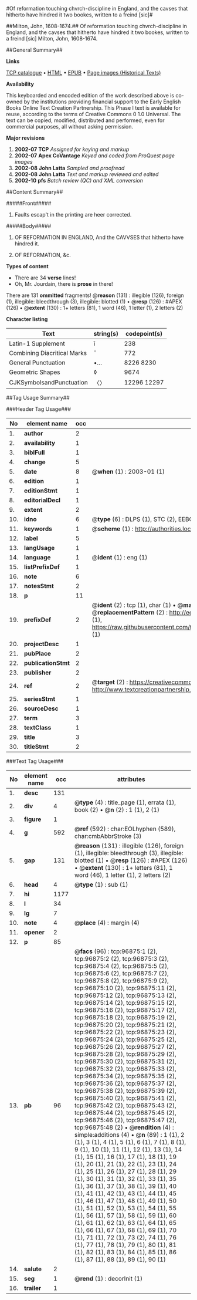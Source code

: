 #Of reformation touching chvrch-discipline in England, and the cavses that hitherto have hindred it two bookes, written to a freind [sic]#

##Milton, John, 1608-1674.##
Of reformation touching chvrch-discipline in England, and the cavses that hitherto have hindred it two bookes, written to a freind [sic]
Milton, John, 1608-1674.

##General Summary##

**Links**

[TCP catalogue](http://www.ota.ox.ac.uk/tcp/)  • 
[HTML](http://tei.it.ox.ac.uk/tcp/Texts-HTML/free/A50/A50916.html)  • 
[EPUB](http://tei.it.ox.ac.uk/tcp/Texts-EPUB/free/A50/A50916.epub) • 
[Page images (Historical Texts)](https://data.historicaltexts.jisc.ac.uk/view?pubId=eebo-13042383e&pageId=eebo-13042383e-96875-1)

**Availability**

This keyboarded and encoded edition of the
	       work described above is co-owned by the institutions
	       providing financial support to the Early English Books
	       Online Text Creation Partnership. This Phase I text is
	       available for reuse, according to the terms of Creative
	       Commons 0 1.0 Universal. The text can be copied,
	       modified, distributed and performed, even for
	       commercial purposes, all without asking permission.

**Major revisions**

1. __2002-07__ __TCP__ *Assigned for keying and markup*
1. __2002-07__ __Apex CoVantage__ *Keyed and coded from ProQuest page images*
1. __2002-08__ __John Latta__ *Sampled and proofread*
1. __2002-08__ __John Latta__ *Text and markup reviewed and edited*
1. __2002-10__ __pfs__ *Batch review (QC) and XML conversion*

##Content Summary##

#####Front#####

1. Faults escap't in the printing are heer corrected.

#####Body#####

1. OF REFORMATION IN ENGLAND, And the CAVVSES that hitherto have hindred it.

1. OF REFORMATION, &c.

**Types of content**

  * There are 34 **verse** lines!
  * Oh, Mr. Jourdain, there is **prose** in there!

There are 131 **ommitted** fragments! 
 @__reason__ (131) : illegible (126), foreign (1), illegible: bleedthrough (3), illegible: blotted (1)  •  @__resp__ (126) : #APEX (126)  •  @__extent__ (130) : 1+ letters (81), 1 word (46), 1 letter (1), 2 letters (2)

**Character listing**


|Text|string(s)|codepoint(s)|
|---|---|---|
|Latin-1 Supplement|î|238|
|Combining             Diacritical Marks|̄|772|
|General Punctuation|•…|8226 8230|
|Geometric Shapes|◊|9674|
|CJKSymbolsandPunctuation|〈〉|12296 12297|

##Tag Usage Summary##

###Header Tag Usage###

|No|element name|occ|attributes|
|---|---|---|---|
|1.|__author__|2||
|2.|__availability__|1||
|3.|__biblFull__|1||
|4.|__change__|5||
|5.|__date__|8| @__when__ (1) : 2003-01 (1)|
|6.|__edition__|1||
|7.|__editionStmt__|1||
|8.|__editorialDecl__|1||
|9.|__extent__|2||
|10.|__idno__|6| @__type__ (6) : DLPS (1), STC (2), EEBO-CITATION (1), OCLC (1), VID (1)|
|11.|__keywords__|1| @__scheme__ (1) : http://authorities.loc.gov/ (1)|
|12.|__label__|5||
|13.|__langUsage__|1||
|14.|__language__|1| @__ident__ (1) : eng (1)|
|15.|__listPrefixDef__|1||
|16.|__note__|6||
|17.|__notesStmt__|2||
|18.|__p__|11||
|19.|__prefixDef__|2| @__ident__ (2) : tcp (1), char (1)  •  @__matchPattern__ (2) : ([0-9\-]+):([0-9IVX]+) (1), (.+) (1)  •  @__replacementPattern__ (2) : http://eebo.chadwyck.com/downloadtiff?vid=$1&page=$2 (1), https://raw.githubusercontent.com/textcreationpartnership/Texts/master/tcpchars.xml#$1 (1)|
|20.|__projectDesc__|1||
|21.|__pubPlace__|2||
|22.|__publicationStmt__|2||
|23.|__publisher__|2||
|24.|__ref__|2| @__target__ (2) : https://creativecommons.org/publicdomain/zero/1.0/ (1), http://www.textcreationpartnership.org/docs/. (1)|
|25.|__seriesStmt__|1||
|26.|__sourceDesc__|1||
|27.|__term__|3||
|28.|__textClass__|1||
|29.|__title__|3||
|30.|__titleStmt__|2||


###Text Tag Usage###

|No|element name|occ|attributes|
|---|---|---|---|
|1.|__desc__|131||
|2.|__div__|4| @__type__ (4) : title_page (1), errata (1), book (2)  •  @__n__ (2) : 1 (1), 2 (1)|
|3.|__figure__|1||
|4.|__g__|592| @__ref__ (592) : char:EOLhyphen (589), char:cmbAbbrStroke (3)|
|5.|__gap__|131| @__reason__ (131) : illegible (126), foreign (1), illegible: bleedthrough (3), illegible: blotted (1)  •  @__resp__ (126) : #APEX (126)  •  @__extent__ (130) : 1+ letters (81), 1 word (46), 1 letter (1), 2 letters (2)|
|6.|__head__|4| @__type__ (1) : sub (1)|
|7.|__hi__|1177||
|8.|__l__|34||
|9.|__lg__|7||
|10.|__note__|4| @__place__ (4) : margin (4)|
|11.|__opener__|2||
|12.|__p__|85||
|13.|__pb__|96| @__facs__ (96) : tcp:96875:1 (2), tcp:96875:2 (2), tcp:96875:3 (2), tcp:96875:4 (2), tcp:96875:5 (2), tcp:96875:6 (2), tcp:96875:7 (2), tcp:96875:8 (2), tcp:96875:9 (2), tcp:96875:10 (2), tcp:96875:11 (2), tcp:96875:12 (2), tcp:96875:13 (2), tcp:96875:14 (2), tcp:96875:15 (2), tcp:96875:16 (2), tcp:96875:17 (2), tcp:96875:18 (2), tcp:96875:19 (2), tcp:96875:20 (2), tcp:96875:21 (2), tcp:96875:22 (2), tcp:96875:23 (2), tcp:96875:24 (2), tcp:96875:25 (2), tcp:96875:26 (2), tcp:96875:27 (2), tcp:96875:28 (2), tcp:96875:29 (2), tcp:96875:30 (2), tcp:96875:31 (2), tcp:96875:32 (2), tcp:96875:33 (2), tcp:96875:34 (2), tcp:96875:35 (2), tcp:96875:36 (2), tcp:96875:37 (2), tcp:96875:38 (2), tcp:96875:39 (2), tcp:96875:40 (2), tcp:96875:41 (2), tcp:96875:42 (2), tcp:96875:43 (2), tcp:96875:44 (2), tcp:96875:45 (2), tcp:96875:46 (2), tcp:96875:47 (2), tcp:96875:48 (2)  •  @__rendition__ (4) : simple:additions (4)  •  @__n__ (89) : 1 (1), 2 (1), 3 (1), 4 (1), 5 (1), 6 (1), 7 (1), 8 (1), 9 (1), 10 (1), 11 (1), 12 (1), 13 (1), 14 (1), 15 (1), 16 (1), 17 (1), 18 (1), 19 (1), 20 (1), 21 (1), 22 (1), 23 (1), 24 (1), 25 (1), 26 (1), 27 (1), 28 (1), 29 (1), 30 (1), 31 (1), 32 (1), 33 (1), 35 (1), 36 (1), 37 (1), 38 (1), 39 (1), 40 (1), 41 (1), 42 (1), 43 (1), 44 (1), 45 (1), 46 (1), 47 (1), 48 (1), 49 (1), 50 (1), 51 (1), 52 (1), 53 (1), 54 (1), 55 (1), 56 (1), 57 (1), 58 (1), 59 (1), 60 (1), 61 (1), 62 (1), 63 (1), 64 (1), 65 (1), 66 (1), 67 (1), 68 (1), 69 (1), 70 (1), 71 (1), 72 (1), 73 (2), 74 (1), 76 (1), 77 (1), 78 (1), 79 (1), 80 (1), 81 (1), 82 (1), 83 (1), 84 (1), 85 (1), 86 (1), 87 (1), 88 (1), 89 (1), 90 (1)|
|14.|__salute__|2||
|15.|__seg__|1| @__rend__ (1) : decorInit (1)|
|16.|__trailer__|1||
